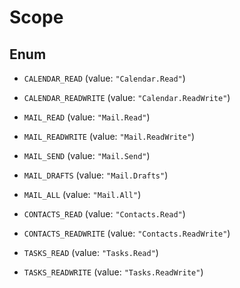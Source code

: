 

# Scope

## Enum


* `CALENDAR_READ` (value: `"Calendar.Read"`)

* `CALENDAR_READWRITE` (value: `"Calendar.ReadWrite"`)

* `MAIL_READ` (value: `"Mail.Read"`)

* `MAIL_READWRITE` (value: `"Mail.ReadWrite"`)

* `MAIL_SEND` (value: `"Mail.Send"`)

* `MAIL_DRAFTS` (value: `"Mail.Drafts"`)

* `MAIL_ALL` (value: `"Mail.All"`)

* `CONTACTS_READ` (value: `"Contacts.Read"`)

* `CONTACTS_READWRITE` (value: `"Contacts.ReadWrite"`)

* `TASKS_READ` (value: `"Tasks.Read"`)

* `TASKS_READWRITE` (value: `"Tasks.ReadWrite"`)



